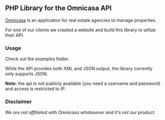 ## PHP Library for the Omnicasa API

[Omnicasa](http://www.omnicasa.com/) is an application for real estate agencies to manage properties.

For one of our clients we created a website and build this library to utilize their API.

### Usage

Check out the examples folder.

While the API provides both XML and JSON output, the library currently only supports JSON.

**Note:** the api is not publicly available (you need a username and password) and access is restricted to IP.

### Disclaimer

_We are not affiliated with Omnicasa whatsoever and it's not our product._
